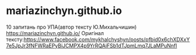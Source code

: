 # mariazinchyn.github.io
10 запитань про УПА(автор тексту Ю.Михальчишин)
https://mariazinchyn.github.io/
Оригінал тексту:https://www.facebook.com/mykhalchyshyn/posts/pfbid0x6chXDXxY7e5JpJr3fNFWRaEPyBiJCMPX4p9YrRQAiFSb1dTJpmLmq7JLaMPuNnfl
